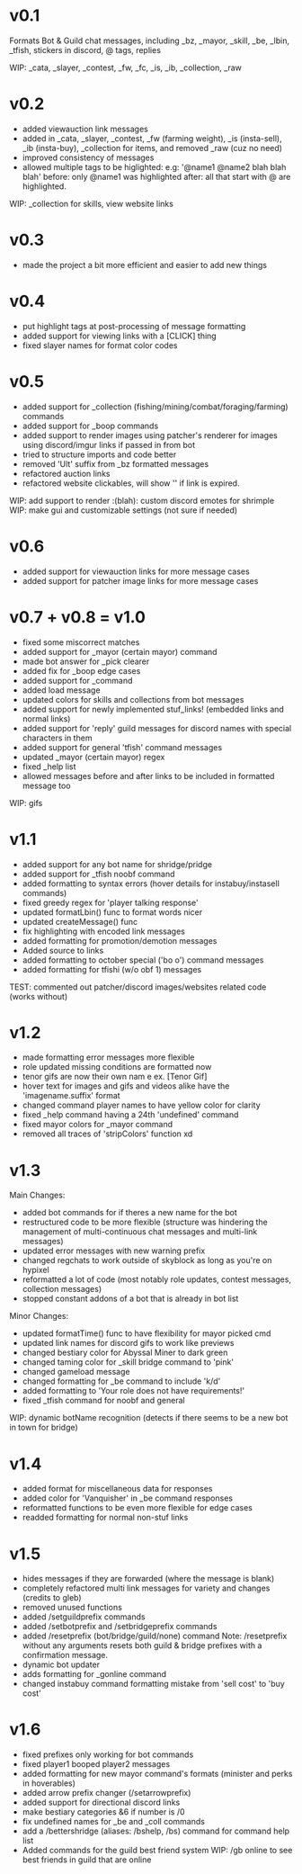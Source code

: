 # v0.1
Formats Bot & Guild chat messages, including _bz, _mayor, _skill, _be, _lbin, _tfish, stickers in discord, @ tags, replies

WIP: _cata, _slayer, _contest, _fw, _fc, _is, _ib, _collection, _raw

# v0.2
- added viewauction link messages
- added in _cata, _slayer, _contest, _fw (farming weight), _is (insta-sell), _ib (insta-buy), _collection for items, and removed _raw (cuz no need)
- improved consistency of messages
- allowed multiple tags to be higlighted:
    e.g: '@name1 @name2 blah blah blah'
    before: only @name1 was highlighted
    after: all that start with @ are highlighted.

WIP: _collection for skills, view website links

# v0.3
- made the project a bit more efficient and easier to add new things

# v0.4
- put highlight tags at post-processing of message formatting
- added support for viewing links with a [CLICK] thing
- fixed slayer names for format color codes

# v0.5
+ added support for _collection (fishing/mining/combat/foraging/farming) commands
+ added support for _boop commands
+ added support to render images using patcher's renderer for images using discord/imgur links if passed in from bot
+ tried to structure imports and code better
+ removed 'Ult' suffix from _bz formatted messages
+ refactored auction links
+ refactored website clickables, will show '<link expired>' if link is expired.

WIP: add support to render :(blah): custom discord emotes for shrimple
WIP: make gui and customizable settings (not sure if needed)

# v0.6
+ added support for viewauction links for more message cases
+ added support for patcher image links for more message cases

# v0.7 + v0.8 = v1.0
+ fixed some miscorrect matches
+ added support for _mayor (certain mayor) command
+ made bot answer for _pick clearer
+ added fix for _boop edge cases
+ added support for _command
+ added load message
+ updated colors for skills and collections from bot messages
+ added support for newly implemented stuf_links! (embedded links and normal links)
+ added support for 'reply' guild messages for discord names with special characters in them
+ added support for general 'tfish' command messages
+ updated _mayor (certain mayor) regex
+ fixed _help list
+ allowed messages before and after links to be included in formatted message too

WIP: gifs

# v1.1
+ added support for any bot name for shridge/pridge
+ added support for _tfish noobf command
+ added formatting to syntax errors (hover details for instabuy/instasell commands)
+ fixed greedy regex for 'player talking response' 
+ updated formatLbin() func to format words nicer
+ updated createMessage() func
+ fix highlighting with encoded link messages
+ added formatting for promotion/demotion messages
+ Added source to links 
+ added formatting to october special ('bo      o') command messages
+ added formatting for tfishi (w/o obf 1) messages

TEST: commented out patcher/discord images/websites related code (works without)

# v1.2
+ made formatting error messages more flexible
+ role updated missing conditions are formatted now
+ tenor gifs are now their own nam  e ex. [Tenor Gif]
+ hover text for images and gifs and videos alike have the 'imagename.suffix' format
+ changed command player names to have yellow color for clarity
+ fixed _help command having a 24th 'undefined' command
+ fixed mayor colors for _mayor command
+ removed all traces of 'stripColors' function xd

# v1.3
Main Changes:
+ added bot commands for if theres a new name for the bot
+ restructured code to be more flexible (structure was hindering the management of multi-continuous chat messages and multi-link messages)
+ updated error messages with new warning prefix
+ changed regchats to work outside of skyblock as long as you're on hypixel
+ reformatted a lot of code (most notably role updates, contest messages, collection messages)
+ stopped constant addons of a bot that is already in bot list

Minor Changes:
+ updated formatTime() func to have flexibility for mayor picked cmd
+ updated link names for discord gifs to work like previews
+ changed bestiary color for Abyssal Miner to dark green
+ changed taming color for _skill bridge command to 'pink'
+ changed gameload message
+ changed formatting for _be command to include 'k/d'
+ added formatting to 'Your role does not have requirements!'
+ fixed _tfish command for noobf and general

WIP: dynamic botName recognition (detects if there seems to be a new bot in town for bridge)

# v1.4
+ added format for miscellaneous data for responses
+ added color for 'Vanquisher' in _be command responses
+ reformatted functions to be even more flexible for edge cases
+ readded formatting for normal non-stuf links

# v1.5
+ hides messages if they are forwarded (where the message is blank)
+ completely refactored multi link messages for variety and changes (credits to gleb)
+ removed unused functions
+ added /setguildprefix commands
+ added /setbotprefix and /setbridgeprefix commands
+ added /resetprefix (bot/bridge/guild/none) command
    Note: /resetprefix without any arguments resets both guild & bridge prefixes with a confirmation message.
+ dynamic bot updater
+ adds formatting for _gonline command      
+ changed instabuy command formatting mistake from 'sell cost' to 'buy cost'

# v1.6
+ fixed prefixes only working for bot commands
+ fixed player1 booped player2 messages
+ added formatting for new mayor command's formats (minister and perks in hoverables)
+ added arrow prefix changer (/setarrowprefix)
+ added support for directional discord links
+ make bestiary categories &6 if number is /0
+ fix undefined names for _be and _coll commands
+ add a /bettershridge (aliases: /bshelp, /bs) command for command help list
+ Added commands for the guild best friend system
WIP: /gb online to see best friends in guild that are online

